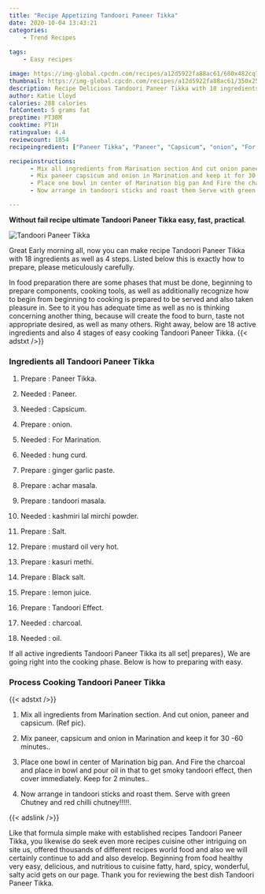```yaml
---
title: "Recipe Appetizing Tandoori Paneer Tikka"
date: 2020-10-04 13:43:21
categories:
    - Trend Recipes
    
tags:
    - Easy recipes

image: https://img-global.cpcdn.com/recipes/a12d5922fa88ac61/680x482cq70/tandoori-paneer-tikka-recipe-main-photo.jpg
thumbnail: https://img-global.cpcdn.com/recipes/a12d5922fa88ac61/350x250cq70/tandoori-paneer-tikka-recipe-main-photo.jpg
description: Recipe Delicious Tandoori Paneer Tikka with 18 ingredients and 4 stages of easy cooking.
author: Katie Lloyd
calories: 288 calories
fatContent: 5 grams fat
preptime: PT38M
cooktime: PT1H
ratingvalue: 4.4
reviewcount: 1854
recipeingredient: ["Paneer Tikka", "Paneer", "Capsicum", "onion", "For Marination", "hung curd", "ginger garlic paste", "achar masala", "tandoori masala", "kashmiri lal mirchi powder", "Salt", "mustard oil very hot", "kasuri methi", "Black salt", "lemon juice", "Tandoori Effect", "charcoal", "oil"]

recipeinstructions: 
      - Mix all ingredients from Marination section And cut onion paneer and capsicum Ref pic 
      - Mix paneer capsicum and onion in Marination and keep it for 30 60 minutes 
      - Place one bowl in center of Marination big pan And Fire the charcoal and place in bowl and pour oil in that to get smoky tandoori effect then cover immediately Keep for 2 minutes 
      - Now arrange in tandoori sticks and roast them Serve with green Chutney and red chilli chutney

---
```




**Without fail recipe ultimate Tandoori Paneer Tikka easy, fast, practical**. 


![Tandoori Paneer Tikka](https://img-global.cpcdn.com/recipes/a12d5922fa88ac61/680x482cq70/tandoori-paneer-tikka-recipe-main-photo.jpg "Tandoori Paneer Tikka")




Great Early morning all, now you can make recipe Tandoori Paneer Tikka with 18 ingredients as well as 4 steps. Listed below this is exactly how to prepare, please meticulously carefully.

In food preparation there are some phases that must be done, beginning to prepare components, cooking tools, as well as additionally recognize how to begin from beginning to cooking is prepared to be served and also taken pleasure in. See to it you has adequate time as well as no is thinking concerning another thing, because will create the food to burn, taste not appropriate desired, as well as many others. Right away, below are 18 active ingredients and also 4 stages of easy cooking Tandoori Paneer Tikka.
{{< adstxt />}}

### Ingredients all Tandoori Paneer Tikka


1. Prepare  : Paneer Tikka.

1. Needed  : Paneer.

1. Needed  : Capsicum.

1. Prepare  : onion.

1. Needed  : For Marination.

1. Needed  : hung curd.

1. Prepare  : ginger garlic paste.

1. Prepare  : achar masala.

1. Prepare  : tandoori masala.

1. Needed  : kashmiri lal mirchi powder.

1. Prepare  : Salt.

1. Prepare  : mustard oil very hot.

1. Prepare  : kasuri methi.

1. Prepare  : Black salt.

1. Prepare  : lemon juice.

1. Prepare  : Tandoori Effect.

1. Needed  : charcoal.

1. Needed  : oil.



If all active ingredients Tandoori Paneer Tikka its all set| prepares}, We are going right into the cooking phase. Below is how to preparing with easy.

### Process Cooking Tandoori Paneer Tikka

{{< adstxt />}}


1. Mix all ingredients from Marination section. And cut onion, paneer and capsicum. (Ref pic).



1. Mix paneer, capsicum and onion in Marination and keep it for 30 -60 minutes..



1. Place one bowl in center of Marination big pan. And Fire the charcoal and place in bowl and pour oil in that to get smoky tandoori effect, then cover immediately. Keep for 2 minutes..



1. Now arrange in tandoori sticks and roast them. Serve with green Chutney and red chilli chutney!!!!!.





{{< adslink />}}

Like that formula simple make with established recipes Tandoori Paneer Tikka, you likewise do seek even more recipes cuisine other intriguing on site us, offered thousands of different recipes world food and also we will certainly continue to add and also develop. Beginning from food healthy very easy, delicious, and nutritious to cuisine fatty, hard, spicy, wonderful, salty acid gets on our page. Thank you for reviewing the best dish Tandoori Paneer Tikka.
